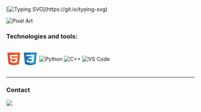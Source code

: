 [![Typing SVG](https://readme-typing-svg.herokuapp.com?font=Fira+Code&pause=1000&width=435&lines=Hi%2C+everyone!;Welcome+to+my+Github+profile!)](https://git.io/typing-svg)

<img src="https://i.pinimg.com/originals/b5/33/26/b53326998608762594cfc9ca3317bcf4.gif" alt="Pixel Art" width="300">

### Technologies and tools:

<div style="display: inline_block"><br>
  <img align="center" alt="HTML" height="35" width="40" src="https://raw.githubusercontent.com/devicons/devicon/master/icons/html5/html5-original.svg">
  <img align="center" alt="CSS" height="35" width="40" src="https://raw.githubusercontent.com/devicons/devicon/master/icons/css3/css3-original.svg">
  <img align="center" alt="Python" height="35" width="40" src="https://cdn.jsdelivr.net/gh/devicons/devicon@latest/icons/python/python-original.svg"> 
  <img align="center" alt="C++" height="35" width="40" src="https://cdn.jsdelivr.net/gh/devicons/devicon@latest/icons/cplusplus/cplusplus-original.svg">
  <img align="center" alt="VS Code" height="35" width="40" src="https://cdn.jsdelivr.net/gh/devicons/devicon/icons/vscode/vscode-original.svg">
</div><br>

---

### Contact

<div> 
  <a href="mailto:paullolageneto76@gmail.com"><img src="https://img.shields.io/badge/-Gmail-%23333?style=for-the-badge&logo=gmail&logoColor=white" target="_blank"></a>
</div>
